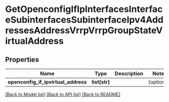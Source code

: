 # GetOpenconfigIfIpInterfacesInterfaceSubinterfacesSubinterfaceIpv4AddressesAddressVrrpVrrpGroupStateVirtualAddress

## Properties
Name | Type | Description | Notes
------------ | ------------- | ------------- | -------------
**openconfig_if_ipvirtual_address** | **list[str]** |  | [optional] 

[[Back to Model list]](../README.md#documentation-for-models) [[Back to API list]](../README.md#documentation-for-api-endpoints) [[Back to README]](../README.md)


